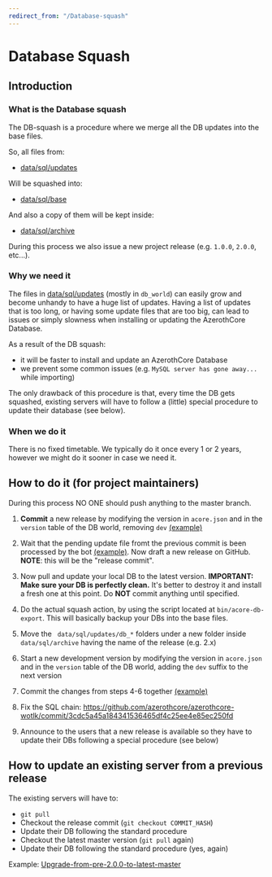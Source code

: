 ```yaml
---
redirect_from: "/Database-squash"
---
```


# Database Squash

## Introduction

### What is the Database squash

The DB-squash is a procedure where we merge all the DB updates into the base files.

So, all files from:

- [data/sql/updates](https://github.com/azerothcore/azerothcore-wotlk/tree/master/data/sql/updates)

Will be squashed into:

- [data/sql/base](https://github.com/azerothcore/azerothcore-wotlk/tree/master/data/sql/base)

And also a copy of them will be kept inside:

- [data/sql/archive](https://github.com/azerothcore/azerothcore-wotlk/tree/master/data/sql/archive)

During this process we also issue a new project release (e.g. `1.0.0`, `2.0.0`, etc...).

### Why we need it

The files in [data/sql/updates](https://github.com/azerothcore/azerothcore-wotlk/tree/master/data/sql/updates) (mostly in `db_world`) can easily grow and become unhandy to have a huge list of updates.
Having a list of updates that is too long, or having some update files that are too big, can lead to issues or simply slowness when installing or updating the AzerothCore Database.

As a result of the DB squash:

- it will be faster to install and update an AzerothCore Database
- we prevent some common issues (e.g. `MySQL server has gone away...` while importing)

The only drawback of this procedure is that, every time the DB gets squashed, existing servers will have to follow a (little) special procedure to update their database (see below).

### When we do it

There is no fixed timetable. We typically do it once every 1 or 2 years, however we might do it sooner in case we need it.

## How to do it (for project maintainers)

During this process NO ONE should push anything to the master branch.

1) **Commit** a new release by modifying the version in `acore.json` and in the `version` table of the DB world, removing `dev` [(example)](https://github.com/azerothcore/azerothcore-wotlk/commit/2742a2ed37bec33544ca496b883ed50d6a50693e)

2) Wait that the pending update file fromt the previous commit is been processed by the bot [(example)](https://github.com/azerothcore/azerothcore-wotlk/commit/1fc22a74088e235e78fa02decbaf0864899477d7).
   Now draft a new release on GitHub. **NOTE**: this will be the "release commit".

3) Now pull and update your local DB to the latest version. **IMPORTANT: Make sure your DB is perfectly clean.**
  It's better to destroy it and install a fresh one at this point. Do **NOT** commit anything until specified.

4) Do the actual squash action, by using the script located at `bin/acore-db-export`. This will basically backup your DBs into the base files.

5) Move the ` data/sql/updates/db_*` folders under a new folder inside `data/sql/archive` having the name of the release (e.g. 2.x)

6) Start a new development version by modifying the version in `acore.json` and in the `version` table of the DB world, adding the `dev` suffix to the next version

7) Commit the changes from steps 4-6 together [(example)](https://github.com/azerothcore/azerothcore-wotlk/commit/0858526c9a678e90ffa830182c25434b36fee2c5)

8) Fix the SQL chain: https://github.com/azerothcore/azerothcore-wotlk/commit/3cdc5a45a184341536465df4c25ee4e85ec250fd

9) Announce to the users that a new release is available so they have to update their DBs following a special procedure (see below)

## How to update an existing server from a previous release

The existing servers will have to:

- `git pull`
- Checkout the release commit (`git checkout COMMIT_HASH`)
- Update their DB following the standard procedure
- Checkout the latest master version (`git pull` again)
- Update their DB following the standard procedure (yes, again)

Example: [Upgrade-from-pre-2.0.0-to-latest-master](https://www.azerothcore.org/wiki/Upgrade-from-pre-2.0.0-to-latest-master)

